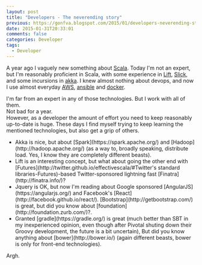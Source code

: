 ```yaml
---
layout: post
title: "Developers - The neverending story"
previous: https://gonfva.blogspot.com/2015/01/developers-neverending-story.html
date: 2015-01-31T20:33:01
comments: false
categories: Developer
tags:
  - Developer
---
```


A year ago I vaguely new something about [Scala](http://www.scala-lang.org/). Today I'm not an expert, but I'm reasonably proficient in Scala, with some experience in [Lift](http://liftweb.net/), [Slick](http://slick.typesafe.com/), and some incursions in [akka](http://akka.io/). I knew almost nothing about devops, and now I use almost everyday [AWS](http://aws.amazon.com/), [ansible](http://www.ansible.com/home) and [docker](https://www.docker.com/).
<div>
</div><div>I'm far from an expert in any of those technologies. But I work with all of them.&nbsp;</div><div>
</div><div>Not bad for a year.&nbsp;</div><div>
</div><div>However, as a developer the amount of effort you need to keep reasonably up-to-date is huge. These days I find myself trying to keep learning the mentioned technologies, but also get a grip of others.&nbsp;</div><div><ul><li>Akka is nice, but about [Spark](https://spark.apache.org/) and [Hadoop](http://hadoop.apache.org/) (as a way to, broadly speaking, distribute load. Yes, I know they are completely different beasts).&nbsp;</li><li>Lift is an interesting concept, but what about going the other end with [Futures](http://twitter.github.io/effectivescala/#Twitter's standard libraries-Futures)-based Twitter-sponsored lightning fast [Finatra](http://finatra.info/)?&nbsp;</li><li>Jquery is OK, but now I'm reading about Google sponsored [AngularJS](https://angularjs.org/) and Facebook's [React](http://facebook.github.io/react/). [Bootstrap](http://getbootstrap.com/) is great, but did you know about [foundation](http://foundation.zurb.com/)?.&nbsp;</li><li>Granted [gradle](https://gradle.org/) is great (much better than SBT in my inexperienced opinion, even though after Pivotal shuting down their Groovy development, the future is a bit uncertain), But did you know anything about [bower](http://bower.io/) (again different beasts, bower is only for front-end technologies).</li></ul></div><div>
</div><div>Argh.</div><div>
<div>
</div><div>
</div></div>
